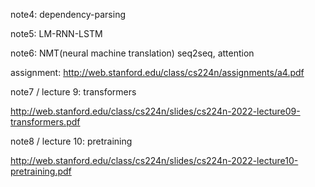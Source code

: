 
note4: dependency-parsing

note5: LM-RNN-LSTM

note6: NMT(neural machine translation) seq2seq, attention

assignment: http://web.stanford.edu/class/cs224n/assignments/a4.pdf

note7 / lecture 9: transformers

http://web.stanford.edu/class/cs224n/slides/cs224n-2022-lecture09-transformers.pdf

note8 / lecture 10: pretraining

http://web.stanford.edu/class/cs224n/slides/cs224n-2022-lecture10-pretraining.pdf
